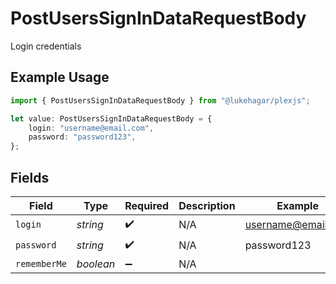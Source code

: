 # PostUsersSignInDataRequestBody

Login credentials

## Example Usage

```typescript
import { PostUsersSignInDataRequestBody } from "@lukehagar/plexjs";

let value: PostUsersSignInDataRequestBody = {
    login: "username@email.com",
    password: "password123",
};
```

## Fields

| Field              | Type               | Required           | Description        | Example            |
| ------------------ | ------------------ | ------------------ | ------------------ | ------------------ |
| `login`            | *string*           | :heavy_check_mark: | N/A                | username@email.com |
| `password`         | *string*           | :heavy_check_mark: | N/A                | password123        |
| `rememberMe`       | *boolean*          | :heavy_minus_sign: | N/A                |                    |